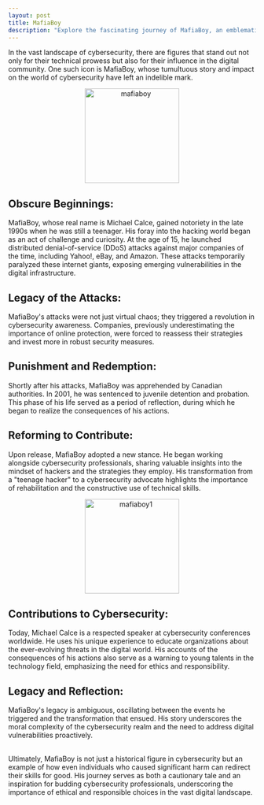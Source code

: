 ```yaml
---
layout: post
title: MafiaBoy
description: "Explore the fascinating journey of MafiaBoy, an emblematic figure in cybersecurity. From the tumultuous DDoS attacks in the 1990s to his transformation into a cybersecurity advocate, discover how his story shaped awareness and positively influenced the digital community. A reflective look at the evolution from a teenage hacker to a respected speaker, highlighting the importance of ethics in the digital universe."
---
```


In the vast landscape of cybersecurity, there are figures that stand out not only for their technical prowess but also for their influence in the digital community. One such icon is MafiaBoy, whose tumultuous story and impact on the world of cybersecurity have left an indelible mark.<br>
<div style="text-align: center;">
  <img src="https://m.media-amazon.com/images/I/51kb1KKmNSL._SY445_SX342_.jpg" alt="mafiaboy" style="max-width: 100%; max-height: 100%; width: 20vw;">
</div>

## Obscure Beginnings:
MafiaBoy, whose real name is Michael Calce, gained notoriety in the late 1990s when he was still a teenager. His foray into the hacking world began as an act of challenge and curiosity. At the age of 15, he launched distributed denial-of-service (DDoS) attacks against major companies of the time, including Yahoo!, eBay, and Amazon. These attacks temporarily paralyzed these internet giants, exposing emerging vulnerabilities in the digital infrastructure.

## Legacy of the Attacks:
MafiaBoy's attacks were not just virtual chaos; they triggered a revolution in cybersecurity awareness. Companies, previously underestimating the importance of online protection, were forced to reassess their strategies and invest more in robust security measures.

## Punishment and Redemption:
Shortly after his attacks, MafiaBoy was apprehended by Canadian authorities. In 2001, he was sentenced to juvenile detention and probation. This phase of his life served as a period of reflection, during which he began to realize the consequences of his actions.

## Reforming to Contribute:
Upon release, MafiaBoy adopted a new stance. He began working alongside cybersecurity professionals, sharing valuable insights into the mindset of hackers and the strategies they employ. His transformation from a "teenage hacker" to a cybersecurity advocate highlights the importance of rehabilitation and the constructive use of technical skills.<br>
<div style="text-align: center;">
  <img src="https://www.showmetech.com.br/wp-content/uploads//2017/06/Mafia-Boy-Michal-Calce-Hacker.jpg" alt="mafiaboy1" style="max-width: 100%; max-height: 100%; width: 20vw;">
</div>

## Contributions to Cybersecurity:
Today, Michael Calce is a respected speaker at cybersecurity conferences worldwide. He uses his unique experience to educate organizations about the ever-evolving threats in the digital world. His accounts of the consequences of his actions also serve as a warning to young talents in the technology field, emphasizing the need for ethics and responsibility.

## Legacy and Reflection:
MafiaBoy's legacy is ambiguous, oscillating between the events he triggered and the transformation that ensued. His story underscores the moral complexity of the cybersecurity realm and the need to address digital vulnerabilities proactively.<br><br>

Ultimately, MafiaBoy is not just a historical figure in cybersecurity but an example of how even individuals who caused significant harm can redirect their skills for good. His journey serves as both a cautionary tale and an inspiration for budding cybersecurity professionals, underscoring the importance of ethical and responsible choices in the vast digital landscape.
